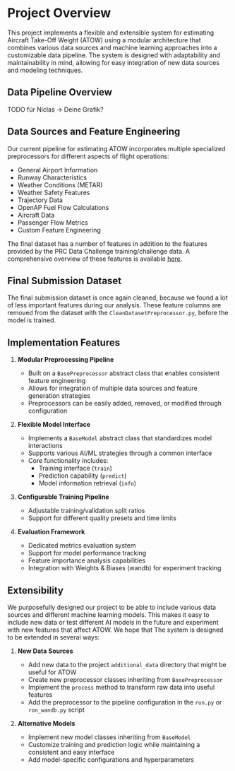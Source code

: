 # Project Overview
This project implements a flexible and extensible system for estimating Aircraft Take-Off Weight (ATOW) using a modular architecture that combines various data sources and machine learning approaches into a customizable data pipeline. The system is designed with adaptability and maintainability in mind, allowing for easy integration of new data sources and modeling techniques.


## Data Pipeline Overview
TODO für Niclas -> Deine Grafik?



## Data Sources and Feature Engineering
Our current pipeline for estimating ATOW incorporates multiple specialized preprocessors for different aspects of flight operations:

- General Airport Information
- Runway Characteristics
- Weather Conditions (METAR)
- Weather Safety Features
- Trajectory Data
- OpenAP Fuel Flow Calculations
- Aircraft Data  
- Passenger Flow Metrics
- Custom Feature Engineering

The final dataset has a number of features in addition to the features provided by the PRC Data Challenge training/challenge data. A comprehensive overview of these features is available [here](dataset_overview.md).

## Final Submission Dataset
The final submission dataset is once again cleaned, because we found a lot of less important features during our analysis. These feature columns are removed from the dataset with the `CleanDatasetPreprocessor.py`, before the model is trained.   

## Implementation Features

1. **Modular Preprocessing Pipeline**
   - Built on a `BasePreprocessor` abstract class that enables consistent feature engineering
   - Allows for integration of multiple data sources and feature generation strategies
   - Preprocessors can be easily added, removed, or modified through configuration

2. **Flexible Model Interface**
   - Implements a `BaseModel` abstract class that standardizes model interactions
   - Supports various AI/ML strategies through a common interface
   - Core functionality includes:
     - Training interface (`train`)
     - Prediction capability (`predict`)
     - Model information retrieval (`info`)

3. **Configurable Training Pipeline**
   - Adjustable training/validation split ratios
   - Support for different quality presets and time limits
   
4. **Evaluation Framework**
   - Dedicated metrics evaluation system
   - Support for model performance tracking
   - Feature importance analysis capabilities
   - Integration with Weights & Biases (wandb) for experiment tracking


## Extensibility

We purposefully designed our project to be able to include various data sources and different machine learning models. This makes it easy to include new data or test different AI models in the future and experiment with new features that affect ATOW. We hope that 
The system is designed to be extended in several ways:

1. **New Data Sources**
   - Add new data to the project `additional_data` directory that might be useful for ATOW 
   - Create new preprocessor classes inheriting from `BasePreprocessor`
   - Implement the `process` method to transform raw data into useful features
   - Add the preprocessor to the pipeline configuration in the `run.py` or `ron_wandb.py` script

2. **Alternative Models**
   - Implement new model classes inheriting from `BaseModel`
   - Customize training and prediction logic while maintaining a consistent and easy interface
   - Add model-specific configurations and hyperparameters
  

